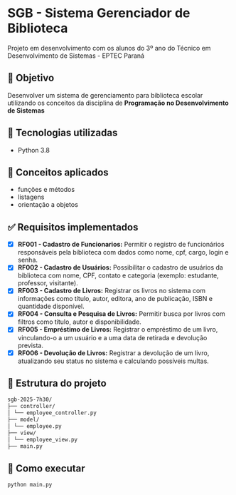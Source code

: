 # SGB - Sistema Gerenciador de Biblioteca

Projeto em desenvolvimento com os alunos do 3º ano do Técnico em Desenvolvimento de Sistemas - EPTEC Paraná

## 🎯  Objetivo
Desenvolver um sistema de gerenciamento para biblioteca escolar utilizando os conceitos da disciplina de **Programação no Desenvolvimento de Sistemas**

## 🚀 Tecnologias utilizadas
- Python 3.8

## 📝 Conceitos aplicados
- funções e métodos
- listagens
- orientação a objetos

## ✅ Requisitos implementados
- [x] **RF001 - Cadastro de Funcionarios:** Permitir o registro de funcionários responsáveis pela biblioteca com dados como nome, cpf, cargo, login e senha.
- [x] **RF002 - Cadastro de Usuários:** Possibilitar o cadastro de usuários da biblioteca com nome, CPF, contato e categoria (exemplo: estudante, professor, visitante).
- [x] **RF003 - Cadastro de Livros:** Registrar os livros no sistema com informações como título, autor, editora, ano de publicação, ISBN e quantidade disponível.
- [x] **RF004 - Consulta e Pesquisa de Livros:** Permitir busca por livros com filtros como título, autor e disponibilidade.
- [x] **RF005 - Empréstimo de Livros:** Registrar o empréstimo de um livro, vinculando-o a um usuário e a uma data de retirada e devolução prevista.
- [x] **RF006 - Devolução de Livros:** Registrar a devolução de um livro, atualizando seu status no sistema e calculando possíveis multas.

## 📁 Estrutura do projeto
```bash
sgb-2025-7h30/
├── controller/
│ └── employee_controller.py
├── model/
│ └── employee.py
├── view/
│ └── employee_view.py
├── main.py
```
## 📝 Como executar
```bash
python main.py
```

